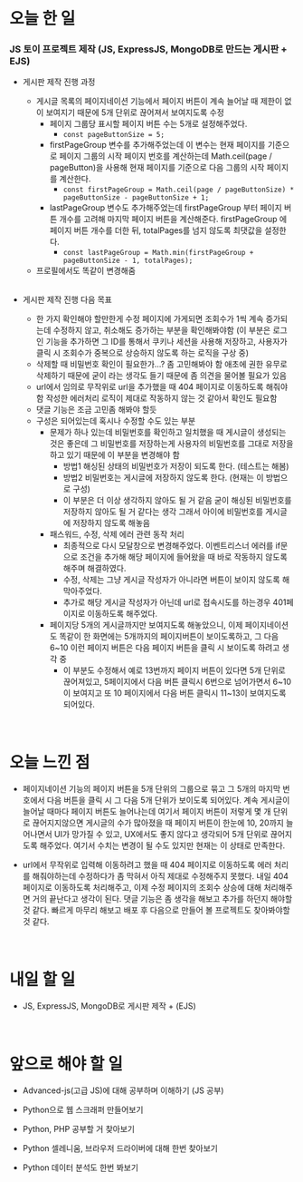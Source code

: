# 오늘 한 일

### JS 토이 프로젝트 제작 (JS, ExpressJS, MongoDB로 만드는 게시판 + EJS)

- 게시판 제작 진행 과정

  - 게시글 목록의 페이지네이션 기능에서 페이지 버튼이 계속 늘어날 때 제한이 없이 보여지기 때문에 5개 단위로 끊어져서 보여지도록 수정
    - 페이지 그룹당 표시할 페이지 버튼 수는 5개로 설정해주었다.
      - `const pageButtonSize = 5;`
    - firstPageGroup 변수를 추가해주었는데 이 변수는 현재 페이지를 기준으로 페이지 그룹의 시작 페이지 번호를 계산하는데 Math.ceil(page / pageButton)을 사용해 현재 페이지를 기준으로 다음 그룹의 시작 페이지를 계산한다.
      - `const firstPageGroup = Math.ceil(page / pageButtonSize) * pageButtonSize - pageButtonSize + 1;`
    - lastPageGroup 변수도 추가해주었는데 firstPageGroup 부터 페이지 버튼 개수를 고려해 마지막 페이지 버튼을 계산해준다. firstPageGroup 에 페이지 버튼 개수를 더한 뒤, totalPages를 넘지 않도록 최댓값을 설정한다.
      - `const lastPageGroup = Math.min(firstPageGroup + pageButtonSize - 1, totalPages);`
  - 프로필에서도 똑같이 변경해줌

  <br />

- 게시판 제작 진행 다음 목표

  - 한 가지 확인해야 할만한게 수정 페이지에 가게되면 조회수가 1씩 계속 증가되는데 수정하지 않고, 취소해도 증가하는 부분을 확인해봐야함 (이 부분은 로그인 기능을 추가하면 그 ID를 통해서 쿠키나 세션을 사용해 저장하고, 사용자가 클릭 시 조회수가 중복으로 상승하지 않도록 하는 로직을 구상 중)
  - 삭제할 때 비밀번호 확인이 필요한가...? 좀 고민해봐야 함 애초에 권한 유무로 삭제하기 때문에 굳이 라는 생각도 들기 때문에 좀 의견을 물어볼 필요가 있음
  - url에서 임의로 무작위로 url을 추가했을 때 404 페이지로 이동하도록 해줘야함 작성한 에러처리 로직이 제대로 작동하지 않는 것 같아서 확인도 필요함
  - 댓글 기능은 조금 고민좀 해봐야 할듯
  - 구성은 되어있는데 혹시나 수정할 수도 있는 부분
    - 문제가 하나 있는데 비밀번호를 확인하고 일치했을 때 게시글이 생성되는 것은 좋은데 그 비밀번호를 저장하는게 사용자의 비밀번호를 그대로 저장을 하고 있기 때문에 이 부분을 변경해야 함
      - 방법1 해싱된 상태의 비밀번호가 저장이 되도록 한다. (테스트는 해봄)
      - 방법2 비밀번호는 게시글에 저장하지 않도록 한다. (현재는 이 방법으로 구성)
      - 이 부분은 더 이상 생각하지 않아도 될 거 같음 굳이 해싱된 비밀번호를 저장하지 않아도 될 거 같다는 생각 그래서 아이에 비밀번호를 게시글에 저장하지 않도록 해놓음
    - 패스워드, 수정, 삭제 에러 관련 동작 처리
      - 최종적으로 다시 모달창으로 변경해주었다. 이벤트리스너 에러를 if문으로 조건을 추가해 해당 페이지에 들어왔을 때 바로 작동하지 않도록 해주며 해결하였다.
      - 수정, 삭제는 그냥 게시글 작성자가 아니라면 버튼이 보이지 않도록 해 막아주었다.
      - 추가로 해당 게시글 작성자가 아닌데 url로 접속시도를 하는경우 401페이지로 이동하도록 해주었다.
    - 페이지당 5개의 게시글까지만 보여지도록 해놓았으니, 이제 페이지네이션도 똑같이 한 화면에는 5개까지의 페이지버튼이 보이도록하고, 그 다음 6~10 이런 페이지 버튼은 다음 페이지 버튼을 클릭 시 보이도록 하려고 생각 중
      - 이 부분도 수정해서 예로 13번까지 페이지 버튼이 있다면 5개 단위로 끊어져있고, 5페이지에서 다음 버튼 클릭시 6번으로 넘어가면서 6~10이 보여지고 또 10 페이지에서 다음 버튼 클릭시 11~13이 보여지도록 되어있다.

<br />

# 오늘 느낀 점

- 페이지네이션 기능의 페이지 버튼을 5개 단위의 그룹으로 묶고 그 5개의 마지막 번호에서 다음 버튼을 클릭 시 그 다음 5개 단위가 보이도록 되어있다. 계속 게시글이 늘어날 때마다 페이지 버튼도 늘어나는데 여기서 페이지 버튼이 저렇게 몇 개 단위로 끊어지지않으면 게시글의 수가 많아졌을 때 페이지 버튼이 한눈에 10, 20까지 늘어나면서 UI가 망가질 수 있고, UX에서도 좋지 않다고 생각되어 5개 단위로 끊어지도록 해주었다. 여기서 수치는 변경이 될 수도 있지만 현재는 이 상태로 만족한다.

- url에서 무작위로 입력해 이동하려고 했을 때 404 페이지로 이동하도록 에러 처리를 해줘야하는데 수정하다가 좀 막혀서 아직 제대로 수정해주지 못했다. 내일 404 페이지로 이동하도록 처리해주고, 이제 수정 페이지의 조회수 상승에 대해 처리해주면 거의 끝난다고 생각이 된다. 댓글 기능은 좀 생각을 해보고 추가를 하던지 해야할 것 같다. 빠르게 마무리 해보고 배포 후 다음으로 만들어 볼 프로젝트도 찾아봐야할 것 같다.

<br />

# 내일 할 일

- JS, ExpressJS, MongoDB로 게시판 제작 + (EJS)

<br />

# 앞으로 해야 할 일

- Advanced-js(고급 JS)에 대해 공부하며 이해하기 (JS 공부)

- Python으로 웹 스크래퍼 만들어보기

- Python, PHP 공부할 거 찾아보기

- Python 셀레니움, 브라우저 드라이버에 대해 한번 찾아보기

- Python 데이터 분석도 한번 봐보기
